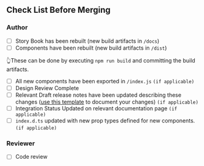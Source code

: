 ## Check List Before Merging
### Author
- [ ] Story Book has been rebuilt (new build artifacts in `/docs`)
- [ ] Components have been rebuilt (new build artifacts in `/dist`)

👆These can be done by executing `npm run build` and committing the build artifacts.

- [ ] All new components have been exported in `/index.js` `(if applicable)`
- [ ] Design Review Complete
- [ ] Relevant Draft release notes have been updated describing these changes ([use this template](https://github.com/fedspendingtransparency/data-transparency-ui/blob/master/release_notes_template.md) to document your changes) `(if applicable)`
- [ ] Integration Status Updated on relevant documentation page `(if applicable)`
- [ ] `index.d.ts` updated with new prop types defined for new components. `(if applicable)`

### Reviewer
- [ ] Code review
